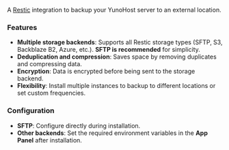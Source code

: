 A [Restic](https://restic.net/) integration to backup your YunoHost server to an external location.

### Features
- **Multiple storage backends**: Supports all Restic storage types (SFTP, S3, Backblaze B2, Azure, etc.). **SFTP is recommended** for simplicity.
- **Deduplication and compression**: Saves space by removing duplicates and compressing data.
- **Encryption**: Data is encrypted before being sent to the storage backend.
- **Flexibility**: Install multiple instances to backup to different locations or set custom frequencies.

### Configuration
- **SFTP**: Configure directly during installation.
- **Other backends**: Set the required environment variables in the **App Panel** after installation.
